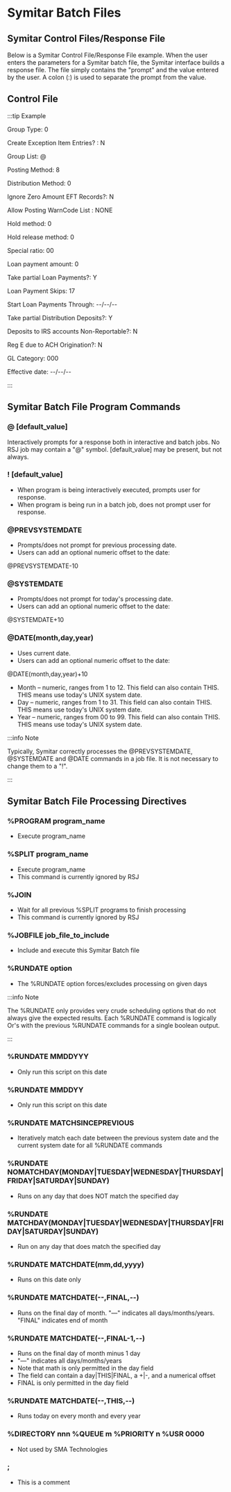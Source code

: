 # Symitar Batch Files

## Symitar Control Files/Response File

Below is a Symitar Control File/Response File example. When the user enters the parameters for a Symitar batch file, the Symitar interface builds a response file. The file simply contains the "prompt" and the value entered by the user. A colon (:) is used to separate the prompt from the value.

## Control File

:::tip Example

Group Type: 0

Create Exception Item Entries? : N

Group List: @

Posting Method: 8

Distribution Method: 0

Ignore Zero Amount EFT Records?: N

Allow Posting WarnCode List : NONE

Hold method: 0

Hold release method: 0

Special ratio: 00

Loan payment amount: 0

Take partial Loan Payments?: Y

Loan Payment Skips: 17

Start Loan Payments Through: --/--/--

Take partial Distribution Deposits?: Y

Deposits to IRS accounts Non-Reportable?: N

Reg E due to ACH Origination?: N

GL Category: 000

Effective date: --/--/--

:::

## Symitar Batch File Program Commands

### @ [default_value]

Interactively prompts for a response both in interactive and batch jobs. No RSJ job may contain a "@" symbol. [default_value] may be present, but not always.

### ! [default_value]

* When program is being interactively executed, prompts user for response.
* When program is being run in a batch job, does not prompt user for response.

### @PREVSYSTEMDATE

* Prompts/does not prompt for previous processing date. 
* Users can add an optional numeric offset to the date:

@PREVSYSTEMDATE-10

### @SYSTEMDATE

* Prompts/does not prompt for today's processing date. 
* Users can add an optional numeric offset to the date:

@SYSTEMDATE+10

### @DATE(month,day,year)

* Uses current date. 
* Users can add an optional numeric offset to the date:

@DATE(month,day,year)+10

* Month – numeric, ranges from 1 to 12. This field can also contain THIS. THIS means use today's UNIX system date.
* Day – numeric, ranges from 1 to 31. This field can also contain THIS. THIS means use today's UNIX system date.
* Year – numeric, ranges from 00 to 99. This field can also contain THIS. THIS means use today's UNIX system date.

:::info Note

Typically, Symitar correctly processes the @PREVSYSTEMDATE, @SYSTEMDATE and @DATE commands in a job file. It is not necessary to change them to a "!".

:::

## Symitar Batch File Processing Directives

### %PROGRAM program_name

* Execute program_name

### %SPLIT program_name

* Execute program_name
* This command is currently ignored by RSJ

### %JOIN

* Wait for all previous %SPLIT programs to finish processing 
* This command is currently ignored by RSJ

### %JOBFILE job_file_to_include

* Include and execute this Symitar Batch file

### %RUNDATE option

* The %RUNDATE option forces/excludes processing on given days

:::info Note

The %RUNDATE only provides very crude scheduling options that do not always give the expected results. Each %RUNDATE command is logically Or's with the previous %RUNDATE commands for a single boolean output.

:::

### %RUNDATE MMDDYYY

* Only run this script on this date

### %RUNDATE MMDDYY

* Only run this script on this date

### %RUNDATE MATCHSINCEPREVIOUS

* Iteratively match each date between the previous system date and the current system date for all %RUNDATE commands

### %RUNDATE NOMATCHDAY(MONDAY|TUESDAY|WEDNESDAY|THURSDAY|FRIDAY|SATURDAY|SUNDAY)

* Runs on any day that does NOT match the specified day

### %RUNDATE MATCHDAY(MONDAY|TUESDAY|WEDNESDAY|THURSDAY|FRIDAY|SATURDAY|SUNDAY)

* Run on any day that does match the specified day

### %RUNDATE MATCHDATE(mm,dd,yyyy)

* Runs on this date only

### %RUNDATE MATCHDATE(--,FINAL,--)

* Runs on the final day of month. "—" indicates all days/months/years. "FINAL" indicates end of month

### %RUNDATE MATCHDATE(--,FINAL-1,--)

* Runs on the final day of month minus 1 day
* "—" indicates all days/months/years
* Note that math is only permitted in the day field
* The field can contain a day|THIS|FINAL, a +|-, and a numerical offset
* FINAL is only permitted in the day field

### %RUNDATE MATCHDATE(--,THIS,--)

* Runs today on every month and every year

### %DIRECTORY nnn %QUEUE m %PRIORITY n %USR 0000

* Not used by SMA Technologies

### ;

* This is a comment